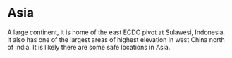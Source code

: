 # Asia

A large continent, it is home of the east ECDO pivot at Sulawesi, Indonesia. It also has one of the largest areas of highest elevation in west China north of India. It is likely there are some safe locations in Asia.